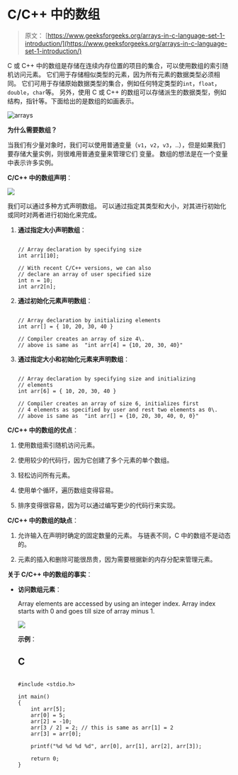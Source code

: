 # C/C++ 中的数组

> 原文： [https://www.geeksforgeeks.org/arrays-in-c-language-set-1-introduction/](https://www.geeksforgeeks.org/arrays-in-c-language-set-1-introduction/)

C 或 C++ 中的数组是存储在连续内存位置的项目的集合，可以使用数组的索引随机访问元素。 它们用于存储相似类型的元素，因为所有元素的数据类型必须相同。 它们可用于存储原始数据类型的集合，例如任何特定类型的`int`，`float`，`double`，`char`等。 另外，使用 C 或 C++ 的数组可以存储派生的数据类型，例如结构，指针等。下面给出的是数组的如画表示。

![arrays](img/13b7429b646a58c1b6e67867ce0dab9c.png)

**为什么需要数组？**

当我们有少量对象时，我们可以使用普通变量（`v1`，`v2`，`v3`，..），但是如果我们要存储大量实例，则很难用普通变量来管理它们 变量。 数组的想法是在一个变量中表示许多实例。

**C/C++ 中的数组声明**：

![](img/cd4c57042859fbd9af9970d0143f1c14.png)

我们可以通过多种方式声明数组。 可以通过指定其类型和大小，对其进行初始化或同时对两者进行初始化来完成。

1.  **通过指定大小声明数组**：

    ```

    // Array declaration by specifying size 
    int arr1[10]; 

    // With recent C/C++ versions, we can also 
    // declare an array of user specified size 
    int n = 10; 
    int arr2[n]; 

    ```

2.  **通过初始化元素声明数组**：

    ```

    // Array declaration by initializing elements 
    int arr[] = { 10, 20, 30, 40 } 

    // Compiler creates an array of size 4\. 
    // above is same as  "int arr[4] = {10, 20, 30, 40}" 

    ```

3.  **通过指定大小和初始化元素来声明数组**：

    ```

    // Array declaration by specifying size and initializing 
    // elements 
    int arr[6] = { 10, 20, 30, 40 } 

    // Compiler creates an array of size 6, initializes first 
    // 4 elements as specified by user and rest two elements as 0\. 
    // above is same as  "int arr[] = {10, 20, 30, 40, 0, 0}" 

    ```

**C/C++ 中的数组的优点**：

1.  使用数组索引随机访问元素。

2.  使用较少的代码行，因为它创建了多个元素的单个数组。

3.  轻松访问所有元素。

4.  使用单个循环，遍历数组变得容易。

5.  排序变得很容易，因为可以通过编写更少的代码行来实现。

**C/C++ 中的数组的缺点**：

1.  允许输入在声明时确定的固定数量的元素。 与链表不同，C 中的数组不是动态的。

2.  元素的插入和删除可能很昂贵，因为需要根据新的内存分配来管理元素。

**关于 C/C++ 中的数组的事实**：

*   **访问数组元素**：

    Array elements are accessed by using an integer index. Array index starts with 0 and goes till size of array minus 1.

    

    ![](img/f638bc6d869bd54a01af33849b8a4661.png)

    **示例**：

    ## C

    ```

    #include <stdio.h> 

    int main() 
    { 
        int arr[5]; 
        arr[0] = 5; 
        arr[2] = -10; 
        arr[3 / 2] = 2; // this is same as arr[1] = 2 
        arr[3] = arr[0]; 

        printf("%d %d %d %d", arr[0], arr[1], arr[2], arr[3]); 

        return 0; 
    } 

    ```